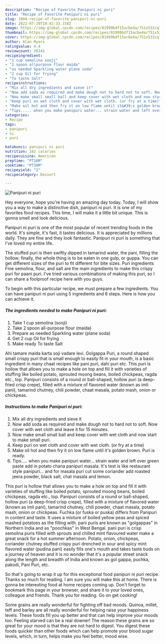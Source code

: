 ```yaml
---
description: "Recipe of Favorite Panipuri ni puri"
title: "Recipe of Favorite Panipuri ni puri"
slug: 1804-recipe-of-favorite-panipuri-ni-puri
date: 2022-07-20T19:42:33.158Z
image: https://img-global.cpcdn.com/recipes/81999bdf15acbe4a/751x532cq70/panipuri-ni-puri-recipe-main-photo.jpg
thumbnail: https://img-global.cpcdn.com/recipes/81999bdf15acbe4a/751x532cq70/panipuri-ni-puri-recipe-main-photo.jpg
cover: https://img-global.cpcdn.com/recipes/81999bdf15acbe4a/751x532cq70/panipuri-ni-puri-recipe-main-photo.jpg
author: Alan Myers
ratingvalue: 4.4
reviewcount: 26141
recipeingredient:
- "1 cup semolina sooji"
- "2 spoon allpurpose flour maida"
- "as needed Sparkling water plane soda"
- "2 cup Oil for frying"
- "To taste Salt"
recipeinstructions:
- "Mix all dry ingredients and sieve it"
- "Now add soda as required and make dough not to hard not to soft. Now cover with wet cloth and leave it for 15 minutes."
- "Now make small small ball and keep cover with wet cloth and now start to make small puri."
- "Keep puri on wet cloth and cover with wet cloth. (or fry at a time)"
- "Make oil hot and then fry it on low flame until it&#39;s golden brown. Puri is ready."
- "Tips..... when you make panipuri water... strain water and left over green paste add in potato chana panipuri masala. It&#39;s test is like restaurant style panipuri... and for masala puri cut some coriander add roasted jeera powder, black salt, chat masala and lemon."
categories:
- Recipe
tags:
- panipuri
- ni
- puri

katakunci: panipuri ni puri 
nutrition: 162 calories
recipecuisine: American
preptime: "PT16M"
cooktime: "PT38M"
recipeyield: "2"
recipecategory: Dessert

---
```



![Panipuri ni puri](https://img-global.cpcdn.com/recipes/81999bdf15acbe4a/751x532cq70/panipuri-ni-puri-recipe-main-photo.jpg)

Hey everyone, hope you're having an amazing day today. Today, I will show you a way to make a distinctive dish, panipuri ni puri. It is one of my favorites food recipes. This time, I will make it a little bit unique. This is gonna smell and look delicious.

Panipuri ni puri is one of the most popular of recent trending foods in the world. It's simple, it's fast, it tastes delicious. It is appreciated by millions daily. They are fine and they look fantastic. Panipuri ni puri is something that I've loved my entire life.

The stuffed puri is then swiftly dipped in tamarind water, the pani, filling the hollow; finally, the whole thing is to be eaten in one gulp, or guppa. You can get different sizes of the puri to fit different for bite sizes. Puri ingredients Fine semolina, flour, and salt are the main ingredients to make this crispy puri for paani puri. I&#39;ve tried various combinations of making this puri, so I can share a foolproof recipe here with you guys.


To begin with this particular recipe, we must prepare a few ingredients. You can have panipuri ni puri using 5 ingredients and 6 steps. Here is how you can achieve it.

<!--inarticleads1-->

##### The ingredients needed to make Panipuri ni puri:

1. Take 1 cup semolina (sooji)
1. Take 2 spoon all-purpose flour (maida)
1. Prepare as needed Sparkling water (plane soda)
1. Get 2 cup Oil for frying
1. Make ready To taste Salt


Ahi tamare maida karta soji vadare levi. Golgappa Puri, a round shaped small crispy puri that is small enough to easily fit in your mouth, is a basic ingredient in many chaat recipes like pani puri, dahi puri etc. This puri is hollow that allows you to make a hole on top and fill it with varieties of stuffing like boiled potato, sprouted moong beans, boiled chickpeas, ragda etc., top. Panipuri consists of a round or ball-shaped, hollow puri (a deep-fried crisp crepe), filled with a mixture of flavored water (known as imli pani), tamarind chutney, chili powder, chaat masala, potato mash, onion or chickpeas. 

<!--inarticleads2-->

##### Instructions to make Panipuri ni puri:

1. Mix all dry ingredients and sieve it
1. Now add soda as required and make dough not to hard not to soft. Now cover with wet cloth and leave it for 15 minutes.
1. Now make small small ball and keep cover with wet cloth and now start to make small puri.
1. Keep puri on wet cloth and cover with wet cloth. (or fry at a time)
1. Make oil hot and then fry it on low flame until it&#39;s golden brown. Puri is ready.
1. Tips..... when you make panipuri water... strain water and left over green paste add in potato chana panipuri masala. It&#39;s test is like restaurant style panipuri... and for masala puri cut some coriander add roasted jeera powder, black salt, chat masala and lemon.


This puri is hollow that allows you to make a hole on top and fill it with varieties of stuffing like boiled potato, sprouted moong beans, boiled chickpeas, ragda etc., top. Panipuri consists of a round or ball-shaped, hollow puri (a deep-fried crisp crepe), filled with a mixture of flavored water (known as imli pani), tamarind chutney, chili powder, chaat masala, potato mash, onion or chickpeas. Fuchka (or fuska or puska) differs from Panipuri in content and taste. It uses a mixture of boiled yellow peas and spiced mashed potatoes as the filling with. pani puris are known as &#34;golgappas&#34; in Northern India and as &#34;poochkas&#34; in West Bengal. pani puri is crisp semolina puris filled with sprouts and chilled mint flavoured water make a great snack for a hot summer afternoon. Potato, onion, chickpeas, coriander chutney stuffed crispy puri drenched in sour and spicy mint flavored water (pudina pani) easily fills one&#39;s mouth and takes taste buds on a journey of heaven and it is no wonder that it&#39;s a popular street snack along the length and breadth of India and known as gol gappa, puchka, pakodi, Pani Puri, etc. 

So that's going to wrap it up for this exceptional food panipuri ni puri recipe. Thanks so much for reading. I am sure you will make this at home. There is gonna be interesting food at home recipes coming up. Don't forget to bookmark this page in your browser, and share it to your loved ones, colleague and friends. Thank you for reading. Go on get cooking!

Some grains are really wonderful for fighting off bad moods. Quinoa, millet, teff and barley are all really wonderful for helping raise your happiness levels. These foods fill you up better and that can help improve your moods too. Feeling starved can be a real downer! The reason these grains are so great for your mood is that they are not hard to digest. You digest these foods quicker than other foods which can help promote your blood sugar levels, which, in turn, helps make you feel better, mood wise.
